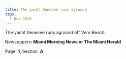 ```yaml
---  
title: The yacht Genesee runs aground  
tags:  
  - Nov 1925  
---  
```

  
The yacht Genesee runs aground off Vero Beach.  
  
Newspapers: **Miami Morning News or The Miami Herald**  
  
Page: **1**, Section: **A** 
